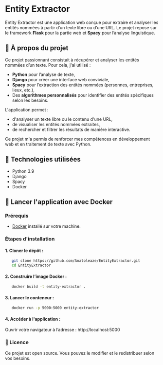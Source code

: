 # Entity Extractor

Entity Extractor est une application web conçue pour extraire et analyser les entités nommées à partir d’un texte libre ou d’une URL. Le projet repose sur le framework **Flask** pour la partie web et **Spacy** pour l’analyse linguistique.

## 🌟 À propos du projet

Ce projet passionnant consistait à récupérer et analyser les entités nommées d’un texte. Pour cela, j'ai utilisé :

- **Python** pour l’analyse de texte,
- **Django** pour créer une interface web conviviale,
- **Spacy** pour l’extraction des entités nommées (personnes, entreprises, lieux, etc.),
- Des **algorithmes personnalisés** pour identifier des entités spécifiques selon les besoins.

L'application permet :
- d'analyser un texte libre ou le contenu d'une URL,
- de visualiser les entités nommées extraites,
- de rechercher et filtrer les résultats de manière interactive.

Ce projet m'a permis de renforcer mes compétences en développement web et en traitement de texte avec Python.

## 🧰 Technologies utilisées

- Python 3.9
- Django
- Spacy
- Docker

## 🚀 Lancer l'application avec Docker

### Prérequis

- [Docker](https://www.docker.com/) installé sur votre machine.

### Étapes d'installation

#### 1. **Cloner le dépôt :**

```bash
   git clone https://github.com/Anatoleaze/EntityExtractor.git
   cd EntityExtractor
```

#### 2. **Construire l’image Docker :**

```bash
   docker build -t entity-extractor .
```

#### 3. **Lancer le conteneur :**

```bash
   docker run -p 5000:5000 entity-extractor
```

#### 4. **Accéder à l'application :**

Ouvrir votre navigateur à l’adresse : http://localhost:5000

### 📄 Licence

Ce projet est open source. Vous pouvez le modifier et le redistribuer selon vos besoins.